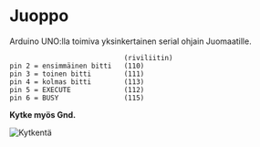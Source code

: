 # Juoppo

Arduino UNO:lla toimiva yksinkertainen serial ohjain Juomaatille.

```
                            (riviliitin)    
pin 2 = ensimmäinen bitti   (110)
pin 3 = toinen bitti        (111)
pin 4 = kolmas bitti        (113)
pin 5 = EXECUTE             (112)
pin 6 = BUSY                (115)
```
**Kytke myös Gnd.**

![Kytkentä](https://i.imgur.com/VXdfczj.jpgg)